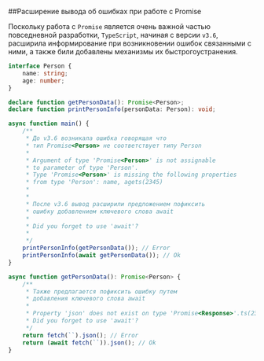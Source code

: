 ##Расширение вывода об ошибках при работе с Promise

Поскольку работа с `Promise` является очень важной частью повседневной разработки, `TypeScript`, начиная с версии `v3.6`, расширила информирование при возникновении ошибок связанными с ними, а также били добавлены механизмы их быстрогоустранения.

```typescript
interface Person {
    name: string;
    age: number;
}

declare function getPersonData(): Promise<Person>;
declare function printPersonInfo(personData: Person): void;

async function main() {
    /**
     * До v3.6 возникала ошибка говорящая что
     * тип Promise<Person> не соответствует типу Person
     *
     * Argument of type 'Promise<Person>' is not assignable
     * to parameter of type 'Person'.
     * Type 'Promise<Person>' is missing the following properties
     * from type 'Person': name, agets(2345)
     *
     *
     * После v3.6 вывод расширили предложением пофиксить
     * ошибку добавлением ключевого слова await
     *
     * Did you forget to use 'await'?
     *
     */
    printPersonInfo(getPersonData()); // Error
    printPersonInfo(await getPersonData()); // Ok
}

async function getPersonData(): Promise<Person> {
    /**
     * Также предлагается пофиксить ошибку путем
     * добавления ключевого слова await
     *
     * Property 'json' does not exist on type 'Promise<Response>'.ts(2339)
     * Did you forget to use 'await'?
     */
    return fetch(``).json(); // Error
    return (await fetch(``)).json(); // Ok
}
```
